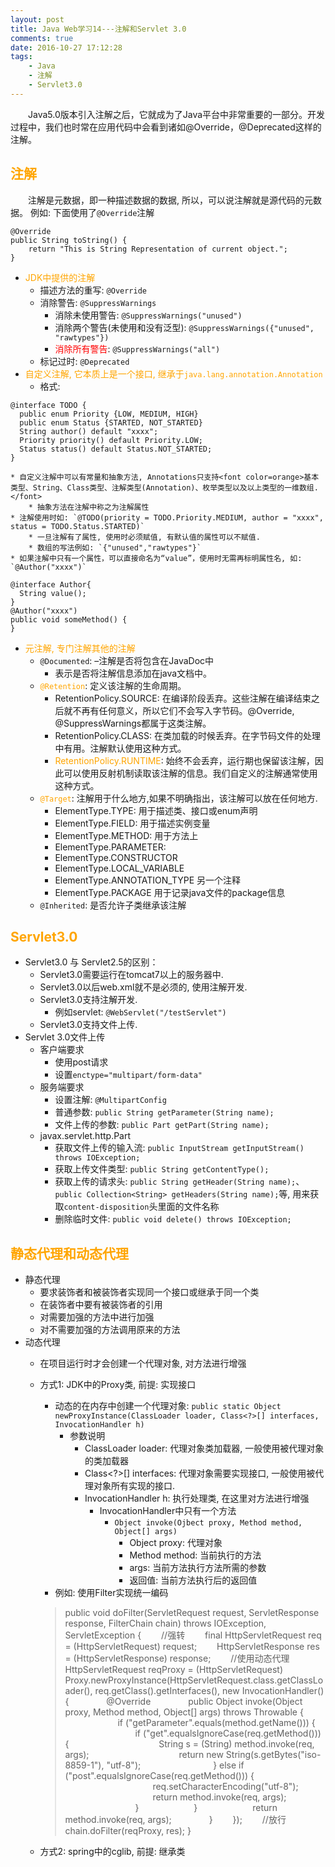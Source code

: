 ```yaml
---
layout: post
title: Java Web学习14---注解和Servlet 3.0
comments: true
date: 2016-10-27 17:12:28
tags:
	- Java
	- 注解
	- Servlet3.0
---
```


&emsp;&emsp;Java5.0版本引入注解之后，它就成为了Java平台中非常重要的一部分。开发过程中，我们也时常在应用代码中会看到诸如@Override，@Deprecated这样的注解。

<!--more-->

## <font color=orange> 注解 </font>
&emsp;&emsp;注解是元数据，即一种描述数据的数据, 所以，可以说注解就是源代码的元数据。
例如: 下面使用了`@Override`注解

```
@Override
public String toString() {
    return "This is String Representation of current object.";
}
```

* <font color=orange>JDK中提供的注解</font>
	* 描述方法的重写: `@Override`
	* 消除警告: `@SuppressWarnings`
		* 消除未使用警告: `@SuppressWarnings("unused")`
		* 消除两个警告(未使用和没有泛型): `@SuppressWarnings({"unused", "rawtypes"})`
		* <font color=red>消除所有警告</font>: `@SuppressWarnings("all")`
	* 标记过时: `@Deprecated`
* <font color=orange>自定义注解, 它本质上是一个接口, 继承于`java.lang.annotation.Annotation`</font>
	* 格式: 
```
@interface TODO {
  public enum Priority {LOW, MEDIUM, HIGH}
  public enum Status {STARTED, NOT_STARTED} 
  String author() default "xxxx";
  Priority priority() default Priority.LOW;
  Status status() default Status.NOT_STARTED;
}
```

	* 自定义注解中可以有常量和抽象方法, Annotations只支持<font color=orange>基本类型、String、Class类型、注解类型(Annotation)、枚举类型以及以上类型的一维数组.</font>
		* 抽象方法在注解中称之为注解属性
	* 注解使用时如: `@TODO(priority = TODO.Priority.MEDIUM, author = "xxxx", status = TODO.Status.STARTED)`
		* 一旦注解有了属性, 使用时必须赋值, 有默认值的属性可以不赋值.
		* 数组的写法例如: `{"unused","rawtypes"}`
	* 如果注解中只有一个属性，可以直接命名为“value”，使用时无需再标明属性名, 如: `@Author("xxxx")`
```
@interface Author{
  String value();
}
@Author("xxxx")
public void someMethod() {
}
```
* <font color=orange>元注解, 专门注解其他的注解</font>
	* `@Documented`: –注解是否将包含在JavaDoc中
		* 表示是否将注解信息添加在java文档中。
	* <font color=orange>`@Retention`</font>: 定义该注解的生命周期。
		* RetentionPolicy.SOURCE: 在编译阶段丢弃。这些注解在编译结束之后就不再有任何意义，所以它们不会写入字节码。@Override, @SuppressWarnings都属于这类注解。
		* RetentionPolicy.CLASS: 在类加载的时候丢弃。在字节码文件的处理中有用。注解默认使用这种方式。
		* <font color=orange>RetentionPolicy.RUNTIME</font>: 始终不会丢弃，运行期也保留该注解，因此可以使用反射机制读取该注解的信息。我们自定义的注解通常使用这种方式。
	* <font color=orange>`@Target`</font>: 注解用于什么地方,如果不明确指出，该注解可以放在任何地方.
		* ElementType.TYPE: 用于描述类、接口或enum声明
		* ElementType.FIELD: 用于描述实例变量
		* ElementType.METHOD: 用于方法上
		* ElementType.PARAMETER: 
		* ElementType.CONSTRUCTOR
		* ElementType.LOCAL_VARIABLE
		* ElementType.ANNOTATION_TYPE 另一个注释
		* ElementType.PACKAGE 用于记录java文件的package信息
	* `@Inherited`: 是否允许子类继承该注解

## <font color=orange> Servlet3.0 </font>

* Servlet3.0 与 Servlet2.5的区别：
	* Servlet3.0需要运行在tomcat7以上的服务器中.
	* Servlet3.0以后web.xml就不是必须的, 使用注解开发.
	* Servlet3.0支持注解开发.
		* 例如servlet: `@WebServlet("/testServlet")` 
	* Servlet3.0支持文件上传.
* Servlet 3.0文件上传
	* 客户端要求
		* 使用post请求
		* 设置`enctype="multipart/form-data"`
	* 服务端要求
		* 设置注解: `@MultipartConfig`
		* 普通参数: `public String getParameter(String name);`
		* 文件上传的参数: `public Part getPart(String name);`
	* javax.servlet.http.Part
		* 获取文件上传的输入流: `public InputStream getInputStream() throws IOException;`
		* 获取上传文件类型: `public String getContentType();`
		* 获取上传的请求头: `public String getHeader(String name);`、`public Collection<String> getHeaders(String name);`等, 用来获取`content-disposition`头里面的文件名称
		* 删除临时文件: `public void delete() throws IOException;`
## <font color=orange> 静态代理和动态代理 </font>
* 静态代理
	* 要求装饰者和被装饰者实现同一个接口或继承于同一个类
	* 在装饰者中要有被装饰者的引用
	* 对需要加强的方法中进行加强
	* 对不需要加强的方法调用原来的方法
* 动态代理
	* 在项目运行时才会创建一个代理对象, 对方法进行增强
	* 方式1: JDK中的Proxy类, 前提: 实现接口
		* 动态的在内存中创建一个代理对象: `public static Object newProxyInstance(ClassLoader loader, Class<?>[] interfaces, InvocationHandler h)`
			* 参数说明
				* ClassLoader loader: 代理对象类加载器, 一般使用被代理对象的类加载器
				* Class<?>[] interfaces: 代理对象需要实现接口, 一般使用被代理对象所有实现的接口.
				* InvocationHandler h: 执行处理类, 在这里对方法进行增强	
					* InvocationHandler中只有一个方法
						* `Object invoke(Ojbect proxy, Method method, Object[] args)`
							* Object proxy: 代理对象
							* Method method: 当前执行的方法
							* args: 当前方法执行方法所需的参数
							* 返回值: 当前方法执行后的返回值
		* 例如: 使用Filter实现统一编码

		>	public void doFilter(ServletRequest request, ServletResponse response, FilterChain chain)  throws IOException, ServletException {
		&emsp;&emsp;//强转
  		&emsp;&emsp;final HttpServletRequest req = (HttpServletRequest) request;
  		&emsp;&emsp;HttpServletResponse res = (HttpServletResponse) response;
  		&emsp;&emsp;//使用动态代理
  		&emsp;&emsp;HttpServletRequest reqProxy = (HttpServletRequest) Proxy.newProxyInstance(HttpServletRequest.class.getClassLoader(), req.getClass().getInterfaces(), new InvocationHandler() {
    	&emsp;&emsp;&emsp;&emsp;@Override
    	&emsp;&emsp;&emsp;&emsp;public Object invoke(Object proxy, Method method, Object[] args) throws Throwable {
      	&emsp;&emsp;&emsp;&emsp;&emsp;&emsp;if ("getParameter".equals(method.getName())) {
      	&emsp;&emsp;&emsp;&emsp;&emsp;&emsp;&emsp;&emsp;if ("get".equalsIgnoreCase(req.getMethod())) {
       &emsp;&emsp;&emsp;&emsp;&emsp;&emsp;&emsp;&emsp;&emsp;&emsp;String s = (String) method.invoke(req, args);
       &emsp;&emsp;&emsp;&emsp;&emsp;&emsp;&emsp;&emsp;&emsp;&emsp;return new String(s.getBytes("iso-8859-1"), "utf-8");
       &emsp;&emsp;&emsp;&emsp;&emsp;&emsp;&emsp;&emsp;} else if ("post".equalsIgnoreCase(req.getMethod())) {
       &emsp;&emsp;&emsp;&emsp;&emsp;&emsp;&emsp;&emsp;&emsp;&emsp;req.setCharacterEncoding("utf-8");
       &emsp;&emsp;&emsp;&emsp;&emsp;&emsp;&emsp;&emsp;&emsp;&emsp;return method.invoke(req, args);
       &emsp;&emsp;&emsp;&emsp;&emsp;&emsp;&emsp;&emsp;}
       &emsp;&emsp;&emsp;&emsp;&emsp;&emsp;}
      	&emsp;&emsp;&emsp;&emsp;&emsp;&emsp;return method.invoke(req, args);
       &emsp;&emsp;&emsp;&emsp;}
  		&emsp;&emsp;});
  		&emsp;&emsp;//放行
  		&emsp;&emsp;chain.doFilter(reqProxy, res);
		}

	* 方式2: spring中的cglib, 前提: 继承类